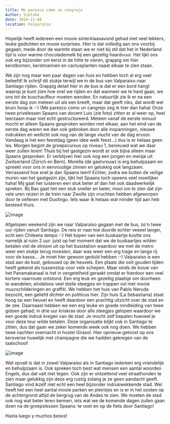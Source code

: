 ```yaml
---
title: Me parezco cómo un cangrejo
Author: Sietske
date: 2014-12-08
location: Valparaíso
---
```

Hopelijk heeft iedereen een mooie sinterklaasavond gehad met veel lekkers, leuke gedichten en mooie surprises. Hier is dat volledig aan ons voorbij gegaan, mede door de warmte staan we er niet bij stil dat het in Nederland tijd is voor warme chocolademelk bij een gezellig haardvuur. Het lijkt ons ook erg bijzonder om kerst in de hitte te vieren, grappig om hier kerstbomen, kerstmannen en cactusplanten naast elkaar te zien staan.

We zijn nog maar een paar dagen van huis en hebben toch al erg veel beleefd! Ik schrijf dit stukje terwijl we in de bus van Valparaíso naar Santiago rijden. Grappig detail hier in de bus is dat er een bord hangt waarop je kunt zien hoe snel we rijden en dat wanneer we te hard gaan, we ons tot de buschauffeur moeten wenden. En natuurlijk zie ik er na een eerste dag zon meteen uit als een kreeft, maar dat geeft niks, dat wordt wel bruin hoop ik :-) (Me parezco cómo un cangrejo zeg ik hier dan haha)
Onze twee privelessen Spaans van docent Luis (zie foto) zitten er al weer op, heel leerzaam maar niet echt gestructureerd. Meteen vanaf de eerste minuut mocht er alleen Spaans gesproken worden met elkaar, aan het eind van de eerste dag waren we dan ook gebroken door alle inspanningen, nieuwe indrukken en wellicht ook nog van de lange vlucht van de dag ervoor. Vandaag is het een feestdag (geen idee welk feest...) dus is er helaas geen les. Morgen begint de groepscursus op niveau 1, benieuwd wat we daar weer zullen leren! Thuis bij het gastgezin wordt er ook bijna alleen maar Spaans gesproken. Er verblijven hier ook nog een jongen en meisje uit Zwitserland (Zürich en Bern). Morella (de gastvrouw) is erg behulpzaam en spreekt voor ons in eenvoudige zinnen en gelukkig ook langzaam. Verrassend hoe snel je dan Spaans leert! Echter, zodra we buiten de veilige muren van het gastgezin zijn, lijkt het Spaans toch opeens veel moeilijker haha! Mij gaat het luisteren een stuk beter af dan het ook daadwerkelijk spreken. Bij Bas gaat het een stuk sneller en beter, mooi om te zien dat zijn vele uren reizen in de trein naar Zwolle zijn vruchten hebben afgeworpen door te oefenen met Duolingo. Iets waar ik helaas wat minder tijd aan heb besteed thuis.

![image](https://cloud.githubusercontent.com/assets/8626944/5351366/a6231eb6-7f33-11e4-8ddc-ce666a9993d6.jpg)

Afgelopen weekend zijn we naar Valparaíso gegaan met de bus, zo'n twee uur rijden vanuit Santiago. De reis er naar toe duurde echter veeeel langer, echt een Chileens tempo :-) Het kopen van een buskaartje kostte ons namelijk al ruim 2 uur: juist op het moment dat we de buskaartjes wilden betalen viel de stroom uit op het busstation waardoor we met de metro weer een stukje terug moesten, daar was weer een erg trage en lange rij voor de kassa... Je moet hier gewoon geduld hebben :-) Valparaíso is een stad aan de kust, gebouwd op de heuvels. Een plaats die ooit gouden tijden heeft gekend als tussenstop voor vele schepen. Maar sinds de bouw van het Panamakanaal is het in vergetelheid geraakt omdat er hierdoor een veel kortere vaarroute ontstond. Een erg leuk en gezellig plaatsje om doorheen te wandelen; eindeloos veel steile steegjes en trappen vol met mooie muurschilderingen en graffiti. We hebben het huis van Pablo Neruda bezocht, een geliefd dichter en politicus hier. Zijn huis (La Sebastiana) staat hoog op een heuvel en heeft daardoor een prachtig uitzicht over de stad en de zee. Daarnaast hebben we een erg leuke en goede rondleiding van twee gidsen gehad; in drie uur kriskras door alle steegjes gelopen waardoor we een goede indruk kregen van de stad. Je mocht zelf bepalen hoeveel je voor deze tour wilde betalen. Deze organisatie blijkt ook in Santiago te zitten, dus dat gaan we zeker komende week ook nog doen. We hebben twee nachten overnacht in hostel Girasol. Hier opnieuw getoost op ons kersverse huwelijk met champagne die we hadden gekregen van de taalschool!

![image](https://cloud.githubusercontent.com/assets/8626944/5351379/ca0d5f26-7f33-11e4-89d5-758853a034fc.jpg)

Wat opvalt is dat in zowel Valparaíso als in Santiago iedereen erg vriendelijk en behulpzaam is. Ook spreken toch best wat mensen een aantal woorden Engels, dus dat valt niet tegen. Ook zijn er ontzettend veel straathonden te zien maar gelukkig zijn deze erg rustig zolang je ze geen aandacht geeft. Santiago vind ikzelf niet echt een heel bijzonder indrukwekkende stad. Wel heeft het een heel aantal mooie parken en pleintjes en is er in het oosten op de achtergrond altijd de bergrug van de Andes te zien. We moeten de stad ook nog wat beter leren kennen, iets wat we de komende dagen zullen gaan doen na de groepslessen Spaans: te voet en op de fiets door Santiago!

Hasta luego y muchos besos!
